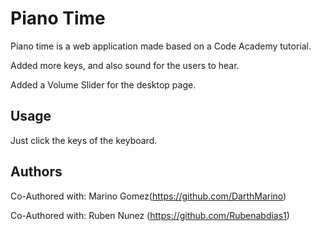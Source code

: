 # Piano Time

Piano time is a web application made based on a Code Academy tutorial. 

Added more keys, and also sound for the users to hear.

Added a Volume Slider for the desktop page.

## Usage
Just click the keys of the keyboard.

## Authors
Co-Authored with: Marino Gomez(https://github.com/DarthMarino)

Co-Authored with: Ruben Nunez (https://github.com/Rubenabdias1)

